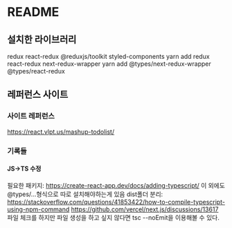 # README
## 설치한 라이브러리
redux
react-redux
@reduxjs/toolkit
styled-components
yarn add redux react-redux next-redux-wrapper
yarn add @types/next-redux-wrapper @types/react-redux 

## 레퍼런스 사이트
### 사이트 레퍼런스
https://react.vlpt.us/mashup-todolist/

### 기록들
#### JS->TS 수정
필요한 패키지: https://create-react-app.dev/docs/adding-typescript/
이 외에도 @types/...형식으로 따로 설치해야하는게 있음
dist폴더 분리: https://stackoverflow.com/questions/41853422/how-to-compile-typescript-using-npm-command
https://github.com/vercel/next.js/discussions/13617
파일 체크를 하지만 파일 생성을 하고 싶지 않다면 tsc --noEmit을 이용해볼 수 있다.